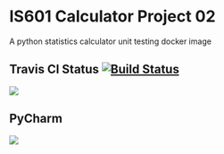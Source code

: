 # IS601 Calculator Project 02
A python statistics calculator unit testing docker image

## Travis CI Status  [![Build Status](https://travis-ci.com/clairenjit369/IS_601_Project02.svg?branch=master)](https://travis-ci.com/clairenjit369/IS_601_Project02)
<img src="https://github.com/clairenjit369/IS_601_Project02/blob/master/screencapture-travis-ci-github-clairenjit369-IS-601-Project02-jobs-523962280-2021-07-12-21_29_10.png">



## PyCharm 

<img src="https://github.com/clairenjit369/IS_601_Project02/blob/master/Screenshot%202021-07-12%20213526.png">




